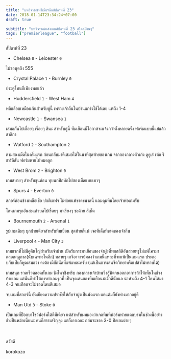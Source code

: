 ```yaml
---
title: "บทวิจารณ์พรีเมียร์ลีกสัปดาห์ที่ 23"
date: 2018-01-14T23:34:24+07:00
draft: true

subtitle: "บทวิจารณ์หลังเกมสัปดาห์ที่ 23 สไตล์บ้านๆ"
tags: ["premierleague", "football"]
---
```


สัปดาห์ที่ 23

+ Chelsea `0` - Leicester `0`

ไม่ขอพูดถึง 555

+ Crystal Palace `1` - Burnley `0`

ประตูโทนก็เพียงพอแล้ว

+ Huddersfield `1` - West Ham `4`

พลิกล็อกเหมือนกันสำหรับคู่นี้ เพราะเจ้าถิ่นในบ้านแกร่งใช้ได้เลย แพ้ถึง 1-4

+ Newcastle `1` - Swansea `1`

เสมอกันไปเอื่อยๆ เรื่อยๆ สินะ สำหรับคู่นี้ ทีมเยือนมีโอกาสจะแจ้งกว่าตั้งหลายครั้ง ฟอร์มแบบนี้แย่แล้วสาลิกา

+ Watford `2` - Southampton `2`

ตามสองเม็ดในครึ่งแรก ก่อนกลับมาตีเสมอได้ในนาทีสุดท้ายของเกม จากกองกลางตัวเก่ง ดูคูเร่ เห้อ ริชาร์ลิสัน ฟอร์มหายไปหมดลูก

+ West Brom `2` - Brighton `0`

เกมสบายๆ สำหรับขุนค้อน ทุบนกปีกหักไปสองเม็ดแบบเบาๆ

+ Spurs `4` - Everton `0`

สกอร์ค่อนข้างเหลือเชื่อ ปกติเอฟฯ ไม่ค่อยแพ้ขาดขนาดนี้ แถมคุมทีมโดยเจ้าพ่อเกมรับ

โดนเกมรุกอันสะแด่วบดไปเรื่อยๆ มาเรียงๆ ซะด้วย สี่เม็ด

+ Bournemouth `2` - Arsenal  `1`

รูปเกมเดิมๆ บุกฝ่ายเดียวสำหรับทีมเยือน สุดท้ายก็แพ้ เจอทีเด็ดทีขาดของเจ้าถิ่น

+ Liverpool `4` - Man City `3`

เกมแรกที่ไม่มีคูตินโญ่สำหรับเจ้าบ้าน เปิดรับการมาเยือนของจ่าฝูงที่พกสถิติอันสวยหรูไม่แพ้ใครมาตลอดฤดูกาล(นับเฉพาะในลีก)
หลายๆ เกจิอาจารย์มองว่าเกมนี้แหละที่จะแพ้เป็นเกมแรก ประกอบกับเป๊บก็พูดเสมอว่า คงต้องมีสักนัดที่แพ้แหละครับ (แต่เป็นการเล่นจิตวิทยาหรือเปล่าไม่ทราบได้)

เกมสนุก รวดเร็วตลอดทั้งเกม ชิงไหวชิงพริบ กองกลางเจ้าบ้านวิ่งสู้ฟัดจนออกอาการล้าให้เห็นในช่วงท้ายเกม แต่นั่นก็ทำให้การทำเกมรุกที่
เป็นจุดเด่นของทีมเยือนชะงักดีนักแล นำห่างถึง 4-1 โดนไล่มา 4-3 จนเกือบจะไม่รอดโดนตีเสมอ

จบเกมที่สกอร์นี้ ยัดเยียดความปราชัยให้กับจ่าฝูงเป็นนัดแรก แต่แต้มก็ยังห่างมากอยู่ดี

+ Man Utd `3` - Stoke `0`

เป็นเกมที่ป็อกบาโชว์ฟอร์มได้ดีทีเดียว แต่สำหรับผมมองว่าเจอทีมที่ฟอร์มห่วยแตกบรมในช่วงนี้อย่างช่างปั้นหม้อเนี่ยนะ คนก็สรรเสริญจุง
แต่ก็เอาเถอะ ถล่มซะขาด 3-0 ปิดเกมง่ายๆ

<br><br>
สวัสดี

korokozo
